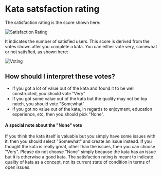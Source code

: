 # Kata satsfaction rating

The satisfaction rating is the score shown here:

![Satisfaction Rating](https://www.evernote.com/l/AAU2GBEeCMZLGJZ1EJDQIAC1mbCwW8HWARcB/image.png)

It indicates the number of satisfied users. This score is derived from the votes shown after you complete a kata. You can either vote very, somewhat or not satisfied, as shown here:

![Voting](https://www.evernote.com/l/AAUwNziPnz5PE7VBi9V0y1qIAdHFT_q4mGIB/image.png)

## How should I interpret these votes?

- If you got a lot of value out of the kata and found it to be well constructed, you should vote "Very"
- If you got some value out of the kata but the quality may not be top notch, you should vote "Somewhat"
- If you got no value out of the kata, in regards to enjoyment, education experience, etc, then you should pick "None".

#### A special note about the "None" vote

If you think the kata itself is valuable but you simply have some issues with it, then you should select "Somewhat" and create an issue instead. If you thought the kata is really great, other than the issues, then you can choose "Very". Please do not choose "None" simply because the kata has an issue but it is otherwise a good kata. The satisfaction rating is meant to indicate quality of kata as a concept, not its current state of condition in terms of open issues.

